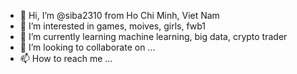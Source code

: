 - 👋 Hi, I’m @siba2310 from Ho Chi Minh, Viet Nam
- 👀 I’m interested in games, moives, girls, fwb1
- 🌱 I’m currently learning machine learning, big data, crypto trader
- 💞️ I’m looking to collaborate on ...
- 📫 How to reach me ...

<!---
siba2310/siba2310 is a ✨ special ✨ repository because its `README.md` (this file) appears on your GitHub profile.
You can click the Preview link to take a look at your changes.
--->
